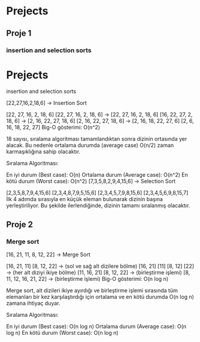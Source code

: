# Prejects
## Proje 1
### insertion and selection sorts

# Prejects
insertion and selection sorts


[22,27,16,2,18,6] -> Insertion Sort

[22, 27, 16, 2, 18, 6]
[22, 27, 16, 2, 18, 6] -> [22, 27, 16, 2, 18, 6]
[16, 22, 27, 2, 18, 6] -> [2, 16, 22, 27, 18, 6]
[2, 16, 22, 27, 18, 6] -> [2, 16, 18, 22, 27, 6]
[2, 6, 16, 18, 22, 27]
Big-O gösterimi: O(n^2)

18 sayısı, sıralama algoritması tamamlandıktan sonra dizinin ortasında yer alacak. Bu nedenle ortalama durumda (average case) O(n/2) zaman karmaşıklığına sahip olacaktır.

Sıralama Algoritması:

En iyi durum (Best case): O(n)
Ortalama durum (Average case): O(n^2)
En kötü durum (Worst case): O(n^2)
[7,3,5,8,2,9,4,15,6] -> Selection Sort

[2,3,5,8,7,9,4,15,6]
[2,3,4,8,7,9,5,15,6]
[2,3,4,5,7,9,8,15,6]
[2,3,4,5,6,9,8,15,7]
İlk 4 adımda sırasıyla en küçük eleman bulunarak dizinin başına yerleştiriliyor. Bu şekilde ilerlendiğinde, dizinin tamamı sıralanmış olacaktır.

## Proje 2
### Merge sort

[16, 21, 11, 8, 12, 22] -> Merge Sort

[16, 21, 11] [8, 12, 22] -> (sol ve sağ alt dizilere bölme)
[16, 21] [11] [8, 12] [22] -> (her alt diziyi ikiye bölme)
[11, 16, 21] [8, 12, 22] -> (birleştirme işlemi)
[8, 11, 12, 16, 21, 22] -> (birleştirme işlemi)
Big-O gösterimi: O(n log n)

Merge sort, alt dizileri ikiye ayırdığı ve birleştirme işlemi sırasında tüm elemanları bir kez karşılaştırdığı için ortalama ve en kötü durumda O(n log n) zamana ihtiyaç duyar.

Sıralama Algoritması:

En iyi durum (Best case): O(n log n)
Ortalama durum (Average case): O(n log n)
En kötü durum (Worst case): O(n log n)
